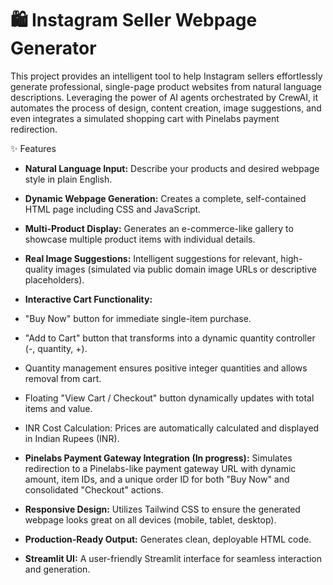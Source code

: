 # 🛍️ Instagram Seller Webpage Generator

This project provides an intelligent tool to help Instagram sellers effortlessly generate professional, single-page product websites from natural language descriptions. Leveraging the power of AI agents orchestrated by CrewAI, it automates the process of design, content creation, image suggestions, and even integrates a simulated shopping cart with Pinelabs payment redirection.

✨ Features
- **Natural Language Input:** Describe your products and desired webpage style in plain English.

- **Dynamic Webpage Generation:** Creates a complete, self-contained HTML page including CSS and JavaScript.

- **Multi-Product Display:** Generates an e-commerce-like gallery to showcase multiple product items with individual details.

- **Real Image Suggestions:** Intelligent suggestions for relevant, high-quality images (simulated via public domain image URLs or descriptive placeholders).

- **Interactive Cart Functionality:**

 - "Buy Now" button for immediate single-item purchase.

 - "Add to Cart" button that transforms into a dynamic quantity controller (-, quantity, +).

 - Quantity management ensures positive integer quantities and allows removal from cart.

- Floating "View Cart / Checkout" button dynamically updates with total items and value.

- INR Cost Calculation: Prices are automatically calculated and displayed in Indian Rupees (INR).

- **Pinelabs Payment Gateway Integration (In progress):** Simulates redirection to a Pinelabs-like payment gateway URL with dynamic amount, item IDs, and a unique order ID for both "Buy Now" and consolidated "Checkout" actions.

- **Responsive Design:** Utilizes Tailwind CSS to ensure the generated webpage looks great on all devices (mobile, tablet, desktop).

- **Production-Ready Output:** Generates clean, deployable HTML code.

- **Streamlit UI:** A user-friendly Streamlit interface for seamless interaction and generation.